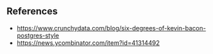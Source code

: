 ## References

* https://www.crunchydata.com/blog/six-degrees-of-kevin-bacon-postgres-style
* https://news.ycombinator.com/item?id=41314492